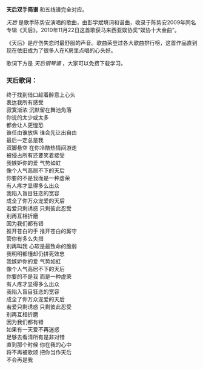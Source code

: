 

**天后双手简谱** 和五线谱完全对应。

_天后_ 是歌手陈势安演唱的歌曲，由彭学斌填词和谱曲，收录于陈势安2009年同名专辑《天后》。2010年11月22日这首歌获马来西亚娱协奖“娱协十大金曲”。

《天后》是疗伤失恋时最舒服的声音。歌曲荣登过各大歌曲排行榜，这首作品直到现在依旧成为了很多人在K房里点唱的心头好。

歌词下方是 _天后钢琴谱_ ，大家可以免费下载学习。

### 天后歌词：

终于找到借口趁着醉意上心头  
表达我所有感受  
寂寞渐浓 沉默留在舞池角落  
你说的太少或太多  
都会让人更惶恐  
谁任由谁放纵 谁会先让出自由  
最后一定总是我  
双脚悬空 在你冷酷热情间游走  
被侵占所有还要笑着接受  
我嫉妒你的爱 气势如虹  
像个人气高居不下的天后  
你要的不是我而是一种虚荣  
有人疼才显得多么出众  
我陷入盲目狂恋的宽容  
成全了你万众宠爱的天后  
若爱只剩诱惑 只剩彼此忍受  
别再互相折磨  
因为我们都有错  
推开苍白的手 推开苍白的厮守  
管你有多么失措  
别再叫我 心软是最致命的脆弱  
我明明都懂却仍拼死效忠  
我嫉妒你的爱 气势如虹  
像个人气高居不下的天后  
你要的不是我 而是一种虚荣  
有人疼才显得多么出众  
我陷入盲目狂恋的宽容  
成全了你万众宠爱的天后  
若爱只剩诱惑 只剩彼此忍受  
别再互相折磨  
因为我们都有错  
如果有一天爱不再迷惑  
足够去看清所有是非对错  
直到那个时候 你在我的心中  
将不再被歌颂 把你当作天后  
不会再是我

